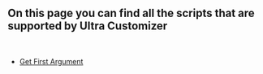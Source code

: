 ## On this page you can find all the scripts that are supported by Ultra Customizer
<br>

* [Get First Argument](./elements/get-first-argument)
